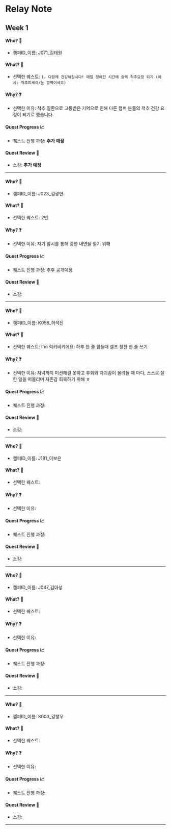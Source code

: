 # Relay Note

## Week 1

#### Who? 🤔
* 캠퍼ID_이름: J071_김태원

#### What? 🎯
* 선택한 퀘스트: `1. 다함께 건강해집시다! 매일 정해진 시간에 슬랙 척추요정 되기 (예시: 척추피세요/눈 깜빡이세요)`

#### Why? ❓
* 선택한 이유: 척추 질환으로 고통받은 기억으로 인해 다른 캠퍼 분들의 척추 건강 요정이 되기로 했습니다.

#### Quest Progress 📈
* 퀘스트 진행 과정: **추가 예정**

#### Quest Review 📝
* 소감: **추가 예정**

---

#### Who? 🤔
* 캠퍼ID_이름: J023_김광현

#### What? 🎯
* 선택한 퀘스트: 2번

#### Why? ❓
* 선택한 이유: 자기 암시를 통해 강한 내면을 얻기 위해

#### Quest Progress 📈
* 퀘스트 진행 과정: 추후 공개예정

#### Quest Review 📝
* 소감:

---

#### Who? 🤔
* 캠퍼ID_이름: K056_허석진

#### What? 🎯
* 선택한 퀘스트: I'm 럭키비키에요: 하루 한 줄 힘들때 셀프 칭찬 한 줄 쓰기

#### Why? ❓
* 선택한 이유: 저녁까지 미션해결 못하고 후회와 자괴감이 몰려들 때 마다, 스스로 잘한 일을 떠올리며 자존감 회복하기 위해 ㅎ

#### Quest Progress 📈
* 퀘스트 진행 과정:

#### Quest Review 📝
* 소감:

---

#### Who? 🤔
* 캠퍼ID_이름: J181_이보은

#### What? 🎯
* 선택한 퀘스트:

#### Why? ❓
* 선택한 이유:

#### Quest Progress 📈
* 퀘스트 진행 과정:

#### Quest Review 📝
* 소감:

---

#### Who? 🤔
* 캠퍼ID_이름: J047_김아성

#### What? 🎯
* 선택한 퀘스트:

#### Why? ❓
* 선택한 이유:

#### Quest Progress 📈
* 퀘스트 진행 과정:

#### Quest Review 📝
* 소감:

---

#### Who? 🤔
* 캠퍼ID_이름: S003_강창우

#### What? 🎯
* 선택한 퀘스트:

#### Why? ❓
* 선택한 이유:

#### Quest Progress 📈
* 퀘스트 진행 과정:

#### Quest Review 📝
* 소감:

---
